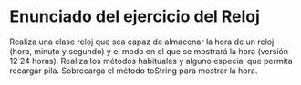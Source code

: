 # Enunciado del ejercicio del Reloj

Realiza una clase reloj que sea capaz de almacenar la hora de un reloj (hora, minuto y segundo) 
y el modo en el que se mostrará la hora (versión 12 24 horas). Realiza los métodos habituales y 
alguno especial que permita recargar pila. Sobrecarga el método toString para mostrar la hora.